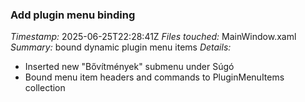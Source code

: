 ### Add plugin menu binding
*Timestamp:* 2025-06-25T22:28:41Z
*Files touched:* MainWindow.xaml
*Summary:* bound dynamic plugin menu items
*Details:*
- Inserted new "Bővítmények" submenu under Súgó
- Bound menu item headers and commands to PluginMenuItems collection
